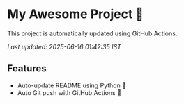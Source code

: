 # My Awesome Project 🚀

This project is automatically updated using GitHub Actions.

_Last updated: 2025-06-16 01:42:35 IST_

## Features
- Auto-update README using Python 🐍
- Auto Git push with GitHub Actions 🤖
